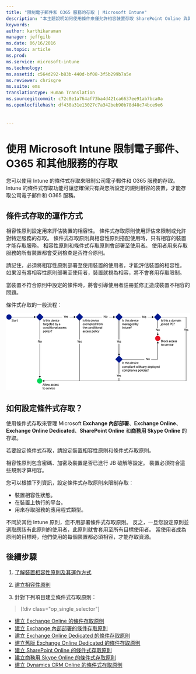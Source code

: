 ```yaml
---
title: "限制電子郵件和 O365 服務的存取 | Microsoft Intune"
description: "本主題說明如何使用條件來僅允許相容裝置存取 SharePoint Online 與其他服務上的公司電子郵件和公司資料。"
keywords: 
author: karthikaraman
manager: jeffgilb
ms.date: 06/16/2016
ms.topic: article
ms.prod: 
ms.service: microsoft-intune
ms.technology: 
ms.assetid: c564d292-b83b-440d-bf08-3f5b299b7a5e
ms.reviewer: chrisgre
ms.suite: ems
translationtype: Human Translation
ms.sourcegitcommit: c72c8e1a764af73ba4d421ca6637ee91ab7bca0a
ms.openlocfilehash: df430a31e13027c7a342beb90b78d48c74bce9e6


---
```


# 使用 Microsoft Intune 限制電子郵件、O365 和其他服務的存取
您可以使用 Intune 的條件式存取來限制公司電子郵件和 O365 服務的存取。 Intune 的條件式存取功能可讓您確保只有與您所設定的規則相容的裝置，才能存取公司電子郵件和 O365 服務。
## 條件式存取的運作方式
相容性原則設定用來評估裝置的相容性。 條件式存取原則使用評估來限制或允許對特定服務的存取。 條件式存取原則與相容性原則搭配使用時，只有相容的裝置才能存取服務。 相容性原則和條件式存取原則會部署至使用者。 使用者用來存取服務的所有裝置都會受到檢查是否符合原則。

請記住，必須將相容性原則部署至使用裝置的使用者，才能評估裝置的相容性。
如果沒有將相容性原則部署至使用者，裝置就視為相容，將不會套用存取限制。

當裝置不符合原則中設定的條件時，將會引導使用者註冊並修正造成裝置不相容的問題。

條件式存取的一般流程︰

![此圖顯示用來決定允許或禁止裝置存取服務的決策點](../media/ConditionalAccess4.png)

## 如何設定條件式存取？
使用條件式存取來管理 Microsoft **Exchange 內部部署**、**Exchange Online**、**Exchange Online Dedicated**、**SharePoint Online** 和**商務用 Skype Online** 的存取。

若要設定條件式存取，請設定裝置相容性原則和條件式存取原則。

相容性原則包含密碼、加密及裝置是否已進行 JB 破解等設定。 裝置必須符合這些規則才算相容。

您可以根據下列資訊，設定條件式存取原則來限制存取︰
- 裝置相容性狀態。
- 在裝置上執行的平台。
- 用來存取服務的應用程式類型。

不同於其他 Intune 原則，您不用部署條件式存取原則。 反之，一旦您設定原則並選取應該有此原則的使用者，此原則就會套用至所有目標使用者。 當使用者成為原則的目標時，他們使用的每個裝置都必須相容，才能存取資源。


## 後續步驟
1. [了解裝置相容性原則及其運作方式 ](introduction-to-device-compliance-policies-in-microsoft-intune.md)

2. [建立相容性原則](create-a-device-compliance-policy-in-microsoft-intune.md)

2.  針對下列項目建立條件式存取原則：
> [!div class="op_single_selector"]
  - [建立 Exchange Online 的條件存取原則](restrict-access-to-exchange-online-with-microsoft-intune.md)
  - [建立 Exchange 內部部署的條件存取原則](restrict-access-to-exchange-onpremises-with-microsoft-intune.md)
  - [建立 Exchange Online Dedicated 的條件存取原則](restrict-access-to-exchange-online-with-microsoft-intune.md)
  - [建立舊版 Exchange Online Dedicated 的條件存取原則](restrict-access-to-exchange-onpremises-with-microsoft-intune.md)
  - [建立 SharePoint Online 的條件式存取原則](restrict-access-to-sharepoint-online-with-microsoft-intune.md)
  - [建立商務用 Skype Online 的條件式存取原則](restrict-access-to-skype-for-business-online-with-microsoft-intune.md)
  - [建立 Dynamics CRM Online 的條件式存取原則](restrict-access-to-dynamics-crm-online-with-microsoft-intune.md)



<!--HONumber=Jul16_HO3-->



